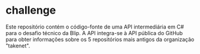 # challenge
Este repositório contém o código-fonte de uma API intermediária em C# para o desafio técnico da Blip. A API integra-se à API pública do GitHub para obter informações sobre os 5 repositórios mais antigos da organização "takenet".
